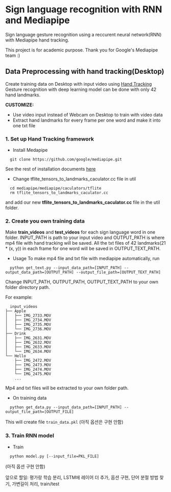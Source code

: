 # Sign language recognition with RNN and Mediapipe
Sign language gesture recognition using a reccurent neural network(RNN) with Mediapipe hand tracking. 

This project is for academic purpose. Thank you for Google's Mediapipe team :)

## Data Preprocessing with hand tracking(Desktop)
Create training data on Desktop with input video using [Hand Tracking](https://github.com/google/mediapipe/blob/master/mediapipe/docs/hand_tracking_mobile_gpu.md) Gesture recognition with deep learning model can be done with only 42 hand landmarks.

**CUSTOMIZE:**
- Use video input instead of Webcam on Desktop to train with video data
- Extract hand landmarks for every frame per one word and make it into one txt file

### 1. Set up Hand Tracking framework
* Install Medapipe
```shell
  git clone https://github.com/google/mediapipe.git
```
See the rest of installation documents [here](https://mediapipe.readthedocs.io/en/latest/install.html) 
* Change tflite_tensors_to_landmarks_caculator.cc file in util 
```shell
  cd mediapipe/mediapipe/caculators/tflite
  rm tflite_tensors_to_landmarks_caculator.cc
```
and add our new **tflite_tensors_to_landmarks_caculator.cc** file in the util folder.

### 2. Create you own training data
Make **train_videos** and **test_videos** for each sign language word in one folder. INPUT_PATH is path to your input video and OUTPUT_PATH is where mp4 file with hand tracking will be saved. All the txt files of 42 landmarks(21 * (x, y)) in each frame for one word will be saved in OUTPUT_TEXT_PATH. 

* Usage
To make mp4 file and txt file with mediapipe automatically, run
```shell
  python get_text.py --input_data_path=[INPUT_PATH] --output_data_path=[OUTPUT_PATH] --output_file_path=[OUTPUT_TEXT_PATH]
```
Change INPUT_PATH, OUTPUT_PATH, OUTPUT_TEXT_PATH to your own folder directory path.

For example:
```shell
  input_videos
├── Apple
│   ├── IMG_2733.MOV
│   ├── IMG_2734.MOV
│   ├── IMG_2735.MOV
│   └── IMG_2736.MOV
├── Drink
│   ├── IMG_2631.MOV
│   ├── IMG_2632.MOV
│   ├── IMG_2633.MOV
│   └── IMG_2634.MOV
└── Hello
    ├── IMG_2472.MOV
    ├── IMG_2473.MOV
    ├── IMG_2474.MOV
    └── IMG_2475.MOV
    ...
```
Mp4 and txt files will be extracted to your own folder path.

* On training data
```shell
  python get_data.py --input_data_path=[INPUT_PATH] --output_file_path=[OUTPUT_FILE]
```
This will create file `train_data.pkl`
(아직 옵션은 구현 안함)

### 3. Train RNN model

* Train
```shell
  python model.py [--input_file=PKL_FILE]
```
(아직 옵션 구현 안함)


앞으로 할일: 평가랑 학습 분리, LSTM에 레이어 더 추가, 옵션 구현, 단어 분절 방법 찾기, 가변길이 처리, train/test 








